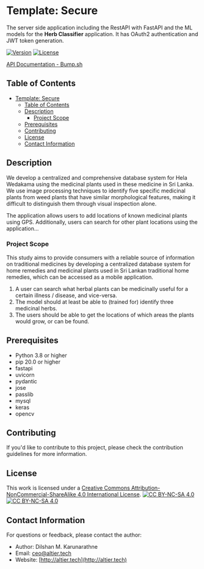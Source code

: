 # Template: Secure 

The server side application including the RestAPI with FastAPI and the ML models for the **Herb Classifier**
application. It has OAuth2 authentication and JWT token generation. 

[![Version](https://img.shields.io/badge/version-1.4-brightgreen.svg)](https://pypi.org/project/ad-topic-recommender/)
[![License](https://img.shields.io/badge/license-CC%20BY--NC--SA%204.0-blue.svg)](https://creativecommons.org/licenses/by-nc-sa/4.0/)

[API Documentation - Bump.sh](https://bump.sh/dilshankarunarathne/doc/herb-classifier-api)

## Table of Contents

- [Template: Secure](#template-secure)
  - [Table of Contents](#table-of-contents)
  - [Description](#description)
    - [Project Scope](#project-scope)
  - [Prerequisites](#prerequisites)
  - [Contributing](#contributing)
  - [License](#license)
  - [Contact Information](#contact-information)

## Description

We develop a centralized and comprehensive database system for Hela Wedakama using 
the medicinal plants used in these medicine in Sri Lanka. We use image processing 
techniques to identify five specific medicinal plants from weed plants that have similar 
morphological features, making it difficult to distinguish them through visual inspection 
alone.

The application allows users to add locations of known medicinal plants using GPS. 
Additionally, users can search for other plant locations using the application...

### Project Scope
This study aims to provide consumers with a reliable source of information on traditional 
medicines by developing a centralized database system for home remedies and medicinal 
plants used in Sri Lankan traditional home remedies, which can be accessed as a mobile 
application. 

1. A user can search what herbal plants can be medicinally useful for a certain illness / disease,
and vice-versa.
2. The model should at least be able to (trained for) identify three medicinal herbs.
3. The users should be able to get the locations of which areas the plants would grow, or can be found.

## Prerequisites

- Python 3.8 or higher
- pip 20.0 or higher
- fastapi
- uvicorn
- pydantic
- jose
- passlib
- mysql
- keras
- opencv

## Contributing

If you'd like to contribute to this project, please check the contribution guidelines for more information.

## License

This work is licensed under a
[Creative Commons Attribution-NonCommercial-ShareAlike 4.0 International License][cc-by-nc-sa].
[![CC BY-NC-SA 4.0][cc-by-nc-sa-shield]][cc-by-nc-sa]  
[![CC BY-NC-SA 4.0][cc-by-nc-sa-image]][cc-by-nc-sa] 

[cc-by-nc-sa]: http://creativecommons.org/licenses/by-nc-sa/4.0/
[cc-by-nc-sa-image]: https://licensebuttons.net/l/by-nc-sa/4.0/88x31.png
[cc-by-nc-sa-shield]: https://img.shields.io/badge/License-CC%20BY--NC--SA%204.0-lightgrey.svg

## Contact Information

For questions or feedback, please contact the author:

- Author: Dilshan M. Karunarathne
- Email: ceo@altier.tech
- Website: [http://altier.tech](http://altier.tech)
